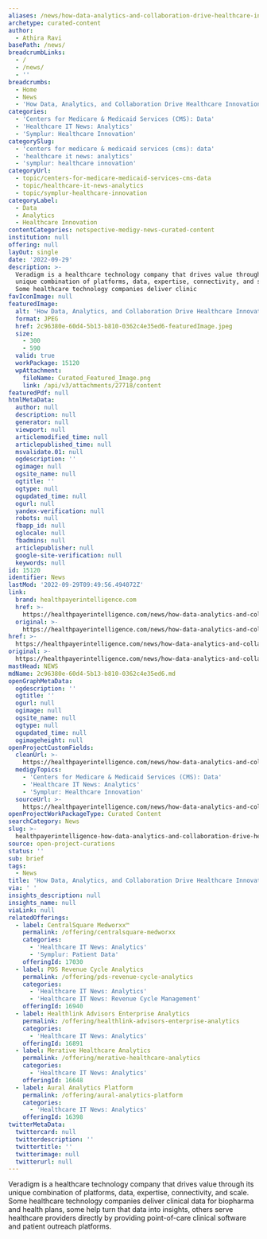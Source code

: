 ```yaml
---
aliases: /news/how-data-analytics-and-collaboration-drive-healthcare-innovation
archetype: curated-content
author:
  - Athira Ravi
basePath: /news/
breadcrumbLinks:
  - /
  - /news/
  - ''
breadcrumbs:
  - Home
  - News
  - 'How Data, Analytics, and Collaboration Drive Healthcare Innovation'
categories:
  - 'Centers for Medicare & Medicaid Services (CMS): Data'
  - 'Healthcare IT News: Analytics'
  - 'Symplur: Healthcare Innovation'
categorySlug:
  - 'centers for medicare & medicaid services (cms): data'
  - 'healthcare it news: analytics'
  - 'symplur: healthcare innovation'
categoryUrl:
  - topic/centers-for-medicare-medicaid-services-cms-data
  - topic/healthcare-it-news-analytics
  - topic/symplur-healthcare-innovation
categoryLabel:
  - Data
  - Analytics
  - Healthcare Innovation
contentCategories: netspective-medigy-news-curated-content
institution: null
offering: null
layOut: single
date: '2022-09-29'
description: >-
  Veradigm is a healthcare technology company that drives value through its
  unique combination of platforms, data, expertise, connectivity, and scale.
  Some healthcare technology companies deliver clinic
favIconImage: null
featuredImage:
  alt: 'How Data, Analytics, and Collaboration Drive Healthcare Innovation'
  format: JPEG
  href: 2c96380e-60d4-5b13-b810-0362c4e35ed6-featuredImage.jpeg
  size:
    - 300
    - 590
  valid: true
  workPackage: 15120
  wpAttachment:
    fileName: Curated_Featured_Image.png
    link: /api/v3/attachments/27718/content
featuredPdf: null
htmlMetaData:
  author: null
  description: null
  generator: null
  viewport: null
  articlemodified_time: null
  articlepublished_time: null
  msvalidate.01: null
  ogdescription: ''
  ogimage: null
  ogsite_name: null
  ogtitle: ''
  ogtype: null
  ogupdated_time: null
  ogurl: null
  yandex-verification: null
  robots: null
  fbapp_id: null
  oglocale: null
  fbadmins: null
  articlepublisher: null
  google-site-verification: null
  keywords: null
id: 15120
identifier: News
lastMod: '2022-09-29T09:49:56.494072Z'
link:
  brand: healthpayerintelligence.com
  href: >-
    https://healthpayerintelligence.com/news/how-data-analytics-and-collaboration-drive-healthcare-innovation
  original: >-
    https://healthpayerintelligence.com/news/how-data-analytics-and-collaboration-drive-healthcare-innovation
href: >-
  https://healthpayerintelligence.com/news/how-data-analytics-and-collaboration-drive-healthcare-innovation
original: >-
  https://healthpayerintelligence.com/news/how-data-analytics-and-collaboration-drive-healthcare-innovation
mastHead: NEWS
mdName: 2c96380e-60d4-5b13-b810-0362c4e35ed6.md
openGraphMetaData:
  ogdescription: ''
  ogtitle: ''
  ogurl: null
  ogimage: null
  ogsite_name: null
  ogtype: null
  ogupdated_time: null
  ogimageheight: null
openProjectCustomFields:
  cleanUrl: >-
    https://healthpayerintelligence.com/news/how-data-analytics-and-collaboration-drive-healthcare-innovation
  medigyTopics:
    - 'Centers for Medicare & Medicaid Services (CMS): Data'
    - 'Healthcare IT News: Analytics'
    - 'Symplur: Healthcare Innovation'
  sourceUrl: >-
    https://healthpayerintelligence.com/news/how-data-analytics-and-collaboration-drive-healthcare-innovation
openProjectWorkPackageType: Curated Content
searchCategory: News
slug: >-
  healthpayerintelligence-how-data-analytics-and-collaboration-drive-healthcare-innovation
source: open-project-curations
status: ''
sub: brief
tags:
  - News
title: 'How Data, Analytics, and Collaboration Drive Healthcare Innovation'
via: ' '
insights_description: null
insights_name: null
viaLink: null
relatedOfferings:
  - label: CentralSquare Medworxx™
    permalink: /offering/centralsquare-medworxx
    categories:
      - 'Healthcare IT News: Analytics'
      - 'Symplur: Patient Data'
    offeringId: 17030
  - label: PDS Revenue Cycle Analytics
    permalink: /offering/pds-revenue-cycle-analytics
    categories:
      - 'Healthcare IT News: Analytics'
      - 'Healthcare IT News: Revenue Cycle Management'
    offeringId: 16940
  - label: Healthlink Advisors Enterprise Analytics
    permalink: /offering/healthlink-advisors-enterprise-analytics
    categories:
      - 'Healthcare IT News: Analytics'
    offeringId: 16891
  - label: Merative Healthcare Analytics
    permalink: /offering/merative-healthcare-analytics
    categories:
      - 'Healthcare IT News: Analytics'
    offeringId: 16648
  - label: Aural Analytics Platform
    permalink: /offering/aural-analytics-platform
    categories:
      - 'Healthcare IT News: Analytics'
    offeringId: 16398
twitterMetaData:
  twittercard: null
  twitterdescription: ''
  twittertitle: ''
  twitterimage: null
  twitterurl: null
---
```

Veradigm is a healthcare technology company that drives value through its unique combination of platforms, data, expertise, connectivity, and scale. Some healthcare technology companies deliver clinical data for biopharma and health plans, some help turn that data into insights, others serve healthcare providers directly by providing point-of-care clinical software and patient outreach platforms.